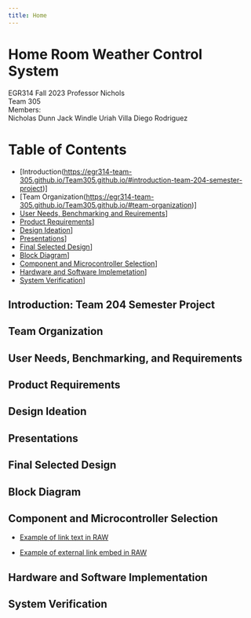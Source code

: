 ```yaml
---
title: Home
---
```


# Home Room Weather Control System

EGR314 Fall 2023 
Professor Nichols  
Team 305  
Members:    
Nicholas Dunn
Jack Windle
Uriah Villa
Diego Rodriguez


# Table of Contents
* [Introduction(https://egr314-team-305.github.io/Team305.github.io/#introduction-team-204-semester-project)]
* [Team Organization(https://egr314-team-305.github.io/Team305.github.io/#team-organization)]
* [User Needs, Benchmarking and Reuirements]([https://egr314-team-305.github.io/Team305.github.io/#user-needs-benchmarking-and-requirements)]
* [Product Requirements]([https://egr314-team-305.github.io/Team305.github.io/#product-requirements)]
* [Design Ideation]([https://egr314-team-305.github.io/Team305.github.io/#design-ideation)]
* [Presentations]([https://egr314-team-305.github.io/Team305.github.io/#presentations)]
* [Final Selected Design]([https://egr314-team-305.github.io/Team305.github.io/#final-selected-design)]
* [Block Diagram]([https://egr314-team-305.github.io/Team305.github.io/#block-diagram)]
* [Component and Microcontroller Selection]([https://egr314-team-305.github.io/Team305.github.io/#block-diagram)]
* [Hardware and Software Implemetation]([https://egr314-team-305.github.io/Team305.github.io/#hardware-and-software-implementation)]
* [System Verification]([https://egr314-team-305.github.io/Team305.github.io/#system-verification)]

## Introduction: Team 204 Semester Project   
  
## Team Organization

## User Needs, Benchmarking, and Requirements  

## Product Requirements 

## Design Ideation

## Presentations

## Final Selected Design  

## Block Diagram
  
## Component and Microcontroller Selection  
  
* [Example of link text in RAW](/MicroSelect)

* [Example of external link embed in RAW](https://doadsheets/d/1ZWJujIUSddGSwfPPaxeSsj4ZDpHQYlIZ/edit#gid=2120733341)

## Hardware and Software Implementation

## System Verification 
